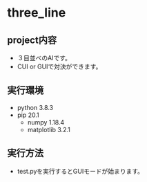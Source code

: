 # three_line

## project内容
- ３目並べのAIです。
- CUI or GUIで対決ができます。

## 実行環境
- python 3.8.3
- pip 20.1
    - numpy 1.18.4
    - matplotlib 3.2.1

## 実行方法
- test.pyを実行するとGUIモードが始まります。